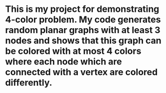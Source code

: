 # This is my project for demonstrating 4-color problem. My code generates random planar graphs with at least 3 nodes and shows that this graph can be colored with at most 4 colors where each node which are connected with a vertex are colored differently. 
